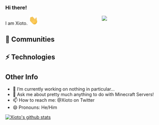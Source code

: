### Hi there! 

I am Xioto. <img src="https://raw.githubusercontent.com/ABSphreak/ABSphreak/master/gifs/Hi.gif" width="30px"> <img align='right' src='https://user-images.githubusercontent.com/5713670/87202985-820dcb80-c2b6-11ea-9f56-7ec461c497c3.gif' width='200"'>


## 👯 Communities

## ⚡ Technologies

## Other Info
- 🔭 I’m currently working on nothing in particular...
- 💬 Ask me about pretty much anything to do with Minecraft Servers!
- 📫 How to reach me: @Xioto on Twitter
- 😄 Pronouns: He/Him <br>

[![Xioto's github stats](https://github-readme-stats.vercel.app/api?username=Xioto)](https://github.com/Xioto/github-readme-stats) 


